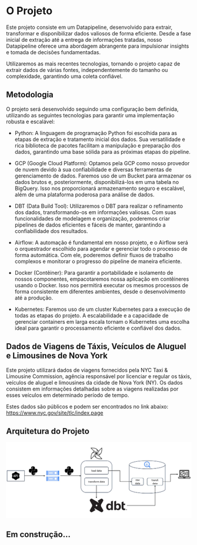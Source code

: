 
# O Projeto

Este projeto consiste em um Datapipeline, desenvolvido para extrair, transformar e disponibilizar dados valiosos de forma eficiente. Desde a fase inicial de extração até a entrega de informações tratadas, nosso Datapipeline oferece uma abordagem abrangente para impulsionar insights e tomada de decisões fundamentadas.

Utilizaremos as mais recentes tecnologias, tornando o projeto capaz de extrair dados de várias fontes, independentemente do tamanho ou complexidade, garantindo uma coleta confiável.

## Metodologia

O projeto será desenvolvido seguindo uma configuração bem definida, utilizando as seguintes tecnologias para garantir uma implementação robusta e escalável:

- Python: A linguagem de programação Python foi escolhida para as etapas de extração e tratamento inicial dos dados. Sua versatilidade e rica biblioteca de pacotes facilitam a manipulação e preparação dos dados, garantindo uma base sólida para as próximas etapas do pipeline.

- GCP (Google Cloud Platform): Optamos pela GCP como nosso provedor de nuvem devido à sua confiabilidade e diversas ferramentas de gerenciamento de dados. Faremos uso de um Bucket para armazenar os dados brutos e, posteriormente, disponibilizá-los em uma tabela no BigQuery. Isso nos proporcionará armazenamento seguro e escalável, além de uma plataforma poderosa para análise de dados.

- DBT (Data Build Tool): Utilizaremos o DBT para realizar o refinamento dos dados, transformando-os em informações valiosas. Com suas funcionalidades de modelagem e organização, poderemos criar pipelines de dados eficientes e fáceis de manter, garantindo a confiabilidade dos resultados.

- Airflow: A automação é fundamental em nosso projeto, e o Airflow será o orquestrador escolhido para agendar e gerenciar todo o processo de forma automática. Com ele, poderemos definir fluxos de trabalho complexos e monitorar o progresso do pipeline de maneira eficiente.

- Docker (Contêiner): Para garantir a portabilidade e isolamento de nossos componentes, empacotaremos nossa aplicação em contêineres usando o Docker. Isso nos permitirá executar os mesmos processos de forma consistente em diferentes ambientes, desde o desenvolvimento até a produção.

- Kubernetes: Faremos uso de um cluster Kubernetes para a execução de todas as etapas do projeto. A escalabilidade e a capacidade de gerenciar containers em larga escala tornam o Kubernetes uma escolha ideal para garantir o processamento eficiente e confiável dos dados.

## Dados de Viagens de Táxis, Veículos de Aluguel e Limousines de Nova York

Este projeto utilizará dados de viagens fornecidos pela NYC Taxi & Limousine Commission, agência responsável por licenciar e regular os táxis, veículos de aluguel e limousines da cidade de Nova York (NY). Os dados consistem em informações detalhadas sobre as viagens realizadas por esses veículos em determinado período de tempo.

Estes dados são públicos e podem ser encontrados no link abaixo: https://www.nyc.gov/site/tlc/index.page


## Arquitetura do Projeto

![Alt text](./assets/data_pipeline_architecture.jpg)

## Em construção...
